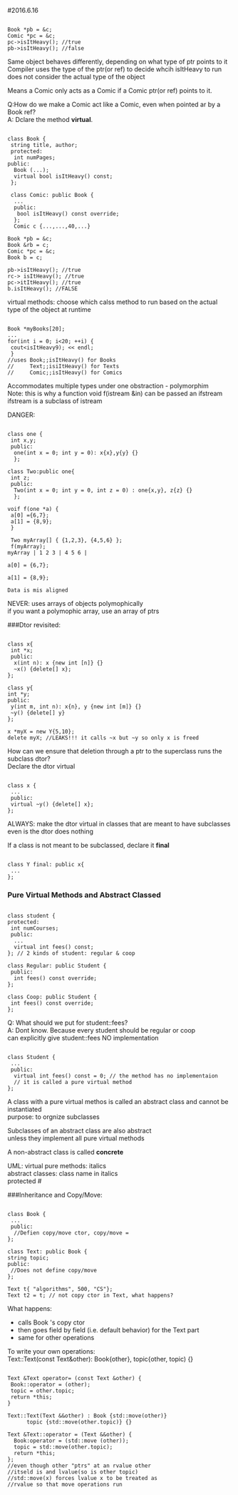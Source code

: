 #2016.6.16
<pre><code>
Book *pb = &c;
Comic *pc = &c;
pc->isItHeavy(); //true
pb->isItHeavy(); //false
</code></pre>
Same object behaves differently, depending on what type of ptr points to it </br>
Compiler uses the type of the ptr(or ref) to decide whcih isItHeavy to run </br>
does not consider the actual type of the object

Means a Comic only acts as a Comic if a Comic ptr(or ref) points to it.

Q:How do we make a Comic act like a Comic, even when pointed ar by a Book ref? </br>
A: Dclare the method **virtual**.
<pre><code>
class Book {
 string title, author;
 protected:
  int numPages;
public:
  Book (...);
  virtual bool isItHeavy() const;
 };
 
 class Comic: public Book {
  ...
  public:
   bool isItHeavy() const override;
  };
  Comic c {...,...,40,...}

Book *pb = &c;
Book &rb = c;
Comic *pc = &c;
Book b = c;

pb->isItHeavy(); //true
rc-> isItHeavy(); //true
pc->itItHeavy(); //true
b.isItHeavy(); //FALSE
</code></pre>
virtual methods: choose which calss method to run based on the actual type of the object at runtime
<pre><code>
Book *myBooks[20];
...
for(int i = 0; i<20; ++i) {
 cout<<myBook[i]->isItHeavy9); << endl;
 } 
//uses Book;;isItHeavy() for Books
//     Text;;isiItHeavy() for Texts
//     Comic;;isItHeavy() for Comics
</code></pre>
Accommodates  multiple types under one obstraction - polymorphim </br>
Note: this is why a function void f(istream &in) can be passed an ifstream </br>
ifstream is a subclass of istream

DANGER:
<pre><code>
class one {
 int x,y;
 public:
  one(int x = 0; int y = 0): x{x},y{y} {}
  };
  
class Two:public one{
 int z;
 public:
  Two(int x = 0; int y = 0, int z = 0) : one{x,y}, z{z} {}
  };

voif f(one *a) {
 a[0] ={6,7};
 a[1] = {8,9};
 }
 
 Two myArray[] { {1,2,3}, {4,5,6} };
 f(myArray);
myArray | 1 2 3 | 4 5 6 | </br>
a[0] = {6,7}; </br>
a[1] = {8,9}; </br>
Data is mis aligned
</code></pre>

NEVER:
uses arrays of objects polymophically </br>
if you want a polymophic array, use an array of ptrs

###Dtor revisited:
<pre><code>
class x{
 int *x;
 public:
  x(int n): x {new int [n]} {}
  ~x() {delete[] x};
};

class y{
int *y;
public:
 y(int m, int n): x{n}, y {new int [m]} {}
 ~y() {delete[] y}
};

x *myX = new Y{5,10};
delete myX; //LEAKS!!! it calls ~x but ~y so only x is freed
</code></pre>

How can we ensure that deletion through a ptr to the superclass runs the subclass dtor? </br>
Declare the dtor virtual
<pre><code>
class x {
 ...
 public:
 virtual ~y() {delete[] x};
};
</code></pre>
ALWAYS: make the dtor virtual in classes that are meant to have subclasses </br>
even is the dtor does nothing

If a class is not meant to be subclassed, declare it **final**
<pre><code>
class Y final: public x{ 
 ...
};
</code></pre>

### Pure Virtual Methods and Abstract Classed
<pre><code>
class student {
protected:
 int numCourses;
 public:
  ...
  virtual int fees() const;
}; // 2 kinds of student: regular & coop

class Regular: public Student {
 public:
  int fees() const override; 
};

class Coop: public Student {
 int fees() const override;
};
</code></pre>
Q: What should we put for student::fees? </br>
A: Dont know. Because every student should be regular or coop </br>
can explicitly give student::fees NO implementation
<pre><code>
class Student {
 ...
 public:
  virtual int fees() const = 0; // the method has no implementaion
  // it is called a pure virtual method
};
</code></pre>
A class with a  pure virtual methos is called an abstract class and cannot be instantiated </br>
purpose: to orgnize subclasses

Subclasses of an abstract class are also abstract </br>
unless they implement all pure virtual methods

A non-abstract class is called **concrete**

UML: virtual pure methods: italics </br>
abstract classes: class name in italics </br>
protected #

###Inheritance and Copy/Move:
<pre><code>
class Book {
 ...
 public:
  //Defien copy/move ctor, copy/move =
};

class Text: public Book {
string topic;
public: 
 //Does not define copy/move
};

Text t{ "algorithms", 500, "CS"};
Text t2 = t; // not copy ctor in Text, what happens?
</code></pre>
What happens: </br>
- calls Book 's copy ctor
- then goes field by field (i.e. default behavior) for the Text part
- same for other operations

To write your own operations: </br>
Text::Text(const Text&other): Book{other}, topic{other, topic) {} </br>
<pre><code>
Text &Text operator= (const Text &other) {
 Book::operator = (other);
 topic = other.topic;
 return *this;
}

Text::Text(Text &&other) : Book {std::move(other)}
      topic {std::move(other.topic)} {}
      
Text &Text::operator = (Text &&other) {
  Book:operator = (std::move (other));
  topic = std::move(other.topic);
  return *this;
};
//even though other "ptrs" at an rvalue other
//itseld is and lvalue(so is other topic)
//std::move(x) forces lvalue x to be treated as
//rvalue so that move operations run
</code></pre>

